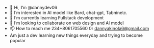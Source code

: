 - 👋 Hi, I’m @dannydev06
- 👀 I’m interested in AI model like Bard, chat-gpt, Tabninetc. 
- 🌱 I’m currently learning Fullstack development
- 💞️ I’m looking to collaborate on web design and AI model
- 📫 How to reach me 234+8061705560 0r dannyakinola6@gmail.com
- Am just a dev learning new things everyday and trying to become popular

<!---
dannydev06/dannydev06 is a ✨ special ✨ repository because its `README.md` (this file) appears on your GitHub profile.
You can click the Preview link to take a look at your changes.
--->
